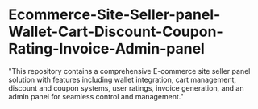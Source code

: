 # Ecommerce-Site-Seller-panel-Wallet-Cart-Discount-Coupon-Rating-Invoice-Admin-panel
"This repository contains a comprehensive E-commerce site seller panel solution with features including wallet integration, cart management, discount and coupon systems, user ratings, invoice generation, and an admin panel for seamless control and management."
